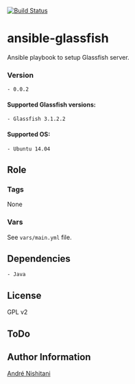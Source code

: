 [![Build Status](https://semaphoreci.com/api/v1/projects/53f65a03-6dcd-4764-a3d2-07bd7624514c/500177/badge.svg)](https://semaphoreci.com/anishitani/ansible-glassfish)

# ansible-glassfish

Ansible playbook to setup Glassfish server.

### Version
	- 0.0.2

#### Supported Glassfish versions:
  
	- Glassfish 3.1.2.2

#### Supported OS:

	- Ubuntu 14.04

Role
----

### Tags

None
	
### Vars

See `vars/main.yml` file.

Dependencies
------------

	- Java

License
-------

GPL v2

ToDo
-------


Author Information
------------------

[André Nishitani](https://github.com/anishitani)
